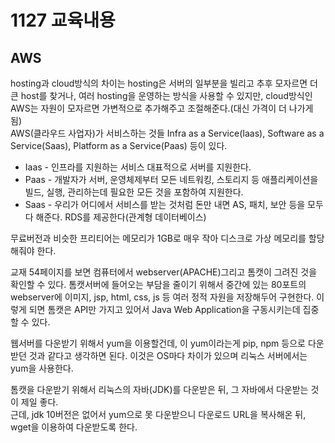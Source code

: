 # 1127 교육내용
## AWS
 hosting과 cloud방식의 차이는 hosting은 서버의 일부분을 빌리고 추후 모자르면 더 큰 host를 찾거나, 여러 hosting을 운영하는 방식을 사용할 수 있지만, cloud방식인 AWS는 자원이 모자르면 가변적으로 추가해주고 조절해준다.(대신 가격이 더 나가게 됨)</br>
 AWS(클라우드 사업자)가 서비스하는 것들 Infra as a Service(Iaas), Software as a Service(Saas), Platform as a Service(Paas) 등이 있다.</br>
 * Iaas - 인프라를 지원하는 서비스 대표적으로 서버를 지원한다.</br>
 * Paas - 개발자가 서버, 운영체제부터 모든 네트워킹, 스토리지 등 애플리케이션을 빌드, 실행, 관리하는데 필요한 모든 것을 포함하여 지원한다.</br>
 * Saas - 우리가 어디에서 서비스를 받는 것처럼 돈만 내면 AS, 패치, 보안 등을 모두 다 해준다. RDS를 제공한다(관계형 데이터베이스)</br>

 무료버전과 비슷한 프리티어는 메모리가 1GB로 매우 작아 디스크로 가상 메모리를 할당해줘야 한다.</br>

 교재 54페이지를 보면 컴퓨터에서 webserver(APACHE)그리고 톰캣이 그려진 것을 확인할 수 있다. 톰캣서버에 들어오는 부담을 줄이기 위해서 중간에 있는 80포트의 webserver에 이미지, jsp, html, css, js 등 여러 정적 자원을 저장해두어 구현한다. 이렇게 되면 톰캣은 API만 가지고 있어서 Java Web Application을 구동시키는데 집중할 수 있다.</br>
 
 
 웹서버를 다운받기 위해서 yum을 이용할건데, 이 yum이라는게 pip, npm 등으로 다운받던 것과 같다고 생각하면 된다. 이것은 OS마다 차이가 있으며 리눅스 서버에서는  yum을 사용한다.</br>

 톰캣을 다운받기 위해서 리눅스의 자바(JDK)를 다운받은 뒤, 그 자바에서 다운받는 것이 제일 좋다. </br>
 근데, jdk 10버전은 없어서 yum으로 못 다운받으니 다운로드 URL을 복사해온 뒤, wget을 이용하여 다운받도록 한다.</br>

 
